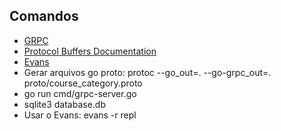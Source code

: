 ## Comandos

- [GRPC](https://grpc.io/docs/languages/go/quickstart/)
- [Protocol Buffers Documentation](https://protobuf.dev/programming-guides/proto3/)
- [Evans](https://github.com/ktr0731/evans?tab=readme-ov-file#installation)
- Gerar arquivos go proto: protoc --go_out=. --go-grpc_out=. proto/course_category.proto
- go run cmd/grpc-server.go
- sqlite3 database.db
- Usar o Evans: evans -r repl